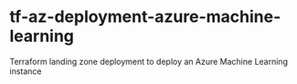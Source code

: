 # tf-az-deployment-azure-machine-learning
Terraform landing zone deployment to deploy an Azure Machine Learning instance
